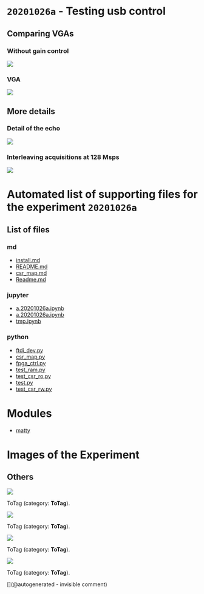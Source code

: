 # `20201026a` - Testing usb control

## Comparing VGAs

### Without gain control

![](/matty/20201026a/images/no_vga.png)

### VGA

![](/matty/20201026a/images/vga.png)

## More details

### Detail of the echo

![](/matty/20201026a/images/ping.png)

### Interleaving acquisitions at 128 Msps

![](/matty/20201026a/images/128msps.png)


# Automated list of supporting files for the __experiment `20201026a`__

## List of files

### md

* [install.md](/matty/20201026a/install.md)
* [README.md](/matty/20201026a/fpga_ctrl/README.md)
* [csr_map.md](/matty/20201026a/fpga_ctrl/csr_map.md)
* [Readme.md](/matty/20201026a/Readme.md)


### jupyter

* [a.20201026a.ipynb](/matty/20201026a/fpga_ctrl/a.20201026a.ipynb)
* [a.20201026a.ipynb](/matty/20201031a/fpga_ctrl/a.20201026a.ipynb)
* [tmp.ipynb](/tmp.ipynb)


### python

* [ftdi_dev.py](/matty/20201026a/fpga_ctrl/ftdi_dev.py)
* [csr_map.py](/matty/20201026a/fpga_ctrl/csr_map.py)
* [fpga_ctrl.py](/matty/20201026a/fpga_ctrl/fpga_ctrl.py)
* [test_ram.py](/matty/20201026a/fpga_ctrl/test_ram.py)
* [test_csr_ro.py](/matty/20201026a/fpga_ctrl/test_csr_ro.py)
* [test.py](/matty/20201026a/fpga_ctrl/test.py)
* [test_csr_rw.py](/matty/20201026a/fpga_ctrl/test_csr_rw.py)





# Modules

* [matty](/matty/)




# Images of the Experiment

## Others

![](/matty/20201026a/images/no_vga.png)

ToTag (category: __ToTag__).

![](/matty/20201026a/images/vga.png)

ToTag (category: __ToTag__).

![](/matty/20201026a/images/ping.png)

ToTag (category: __ToTag__).

![](/matty/20201026a/images/128msps.png)

ToTag (category: __ToTag__).










[](@autogenerated - invisible comment)